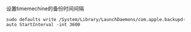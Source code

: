 设置timemechine的备份时间间隔


~~~
sudo defaults write /System/Library/LaunchDaemons/com.apple.backupd-auto StartInterval -int 3600
~~~